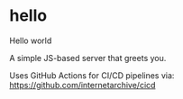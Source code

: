 # hello
Hello world

A simple JS-based server that greets you.

Uses GitHub Actions for CI/CD pipelines via:
https://github.com/internetarchive/cicd





